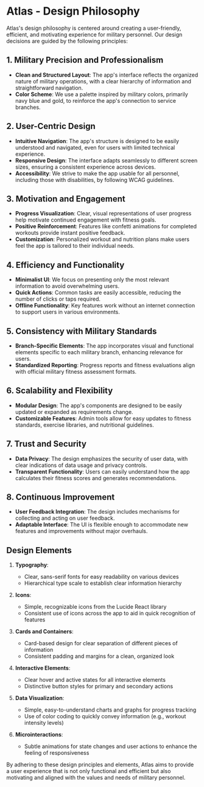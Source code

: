 # Atlas - Design Philosophy

Atlas's design philosophy is centered around creating a user-friendly, efficient, and motivating experience for military personnel. Our design decisions are guided by the following principles:

## 1. Military Precision and Professionalism

- **Clean and Structured Layout**: The app's interface reflects the organized nature of military operations, with a clear hierarchy of information and straightforward navigation.
- **Color Scheme**: We use a palette inspired by military colors, primarily navy blue and gold, to reinforce the app's connection to service branches.

## 2. User-Centric Design

- **Intuitive Navigation**: The app's structure is designed to be easily understood and navigated, even for users with limited technical experience.
- **Responsive Design**: The interface adapts seamlessly to different screen sizes, ensuring a consistent experience across devices.
- **Accessibility**: We strive to make the app usable for all personnel, including those with disabilities, by following WCAG guidelines.

## 3. Motivation and Engagement

- **Progress Visualization**: Clear, visual representations of user progress help motivate continued engagement with fitness goals.
- **Positive Reinforcement**: Features like confetti animations for completed workouts provide instant positive feedback.
- **Customization**: Personalized workout and nutrition plans make users feel the app is tailored to their individual needs.

## 4. Efficiency and Functionality

- **Minimalist UI**: We focus on presenting only the most relevant information to avoid overwhelming users.
- **Quick Actions**: Common tasks are easily accessible, reducing the number of clicks or taps required.
- **Offline Functionality**: Key features work without an internet connection to support users in various environments.

## 5. Consistency with Military Standards

- **Branch-Specific Elements**: The app incorporates visual and functional elements specific to each military branch, enhancing relevance for users.
- **Standardized Reporting**: Progress reports and fitness evaluations align with official military fitness assessment formats.

## 6. Scalability and Flexibility

- **Modular Design**: The app's components are designed to be easily updated or expanded as requirements change.
- **Customizable Features**: Admin tools allow for easy updates to fitness standards, exercise libraries, and nutritional guidelines.

## 7. Trust and Security

- **Data Privacy**: The design emphasizes the security of user data, with clear indications of data usage and privacy controls.
- **Transparent Functionality**: Users can easily understand how the app calculates their fitness scores and generates recommendations.

## 8. Continuous Improvement

- **User Feedback Integration**: The design includes mechanisms for collecting and acting on user feedback.
- **Adaptable Interface**: The UI is flexible enough to accommodate new features and improvements without major overhauls.

## Design Elements

1. **Typography**:
   - Clear, sans-serif fonts for easy readability on various devices
   - Hierarchical type scale to establish clear information hierarchy

2. **Icons**:
   - Simple, recognizable icons from the Lucide React library
   - Consistent use of icons across the app to aid in quick recognition of features

3. **Cards and Containers**:
   - Card-based design for clear separation of different pieces of information
   - Consistent padding and margins for a clean, organized look

4. **Interactive Elements**:
   - Clear hover and active states for all interactive elements
   - Distinctive button styles for primary and secondary actions

5. **Data Visualization**:
   - Simple, easy-to-understand charts and graphs for progress tracking
   - Use of color coding to quickly convey information (e.g., workout intensity levels)

6. **Microinteractions**:
   - Subtle animations for state changes and user actions to enhance the feeling of responsiveness

By adhering to these design principles and elements, Atlas aims to provide a user experience that is not only functional and efficient but also motivating and aligned with the values and needs of military personnel.